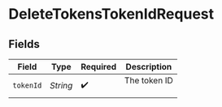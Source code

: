 # DeleteTokensTokenIdRequest


## Fields

| Field              | Type               | Required           | Description        |
| ------------------ | ------------------ | ------------------ | ------------------ |
| `tokenId`          | *String*           | :heavy_check_mark: | The token ID<br/><br/> |